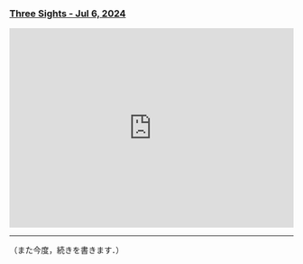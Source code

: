 ### [Three Sights - Jul 6, 2024](https://juten10x.github.io/note/three_sights_Jul-6-2024.html)

<div style="padding:70% 0 0 0;position:relative;"><iframe src="https://player.vimeo.com/video/930897439?h=f32a7c7c8d" style="position:absolute;top:0;left:0;width:100%;height:100%;" frameborder="0" allow="autoplay; fullscreen; picture-in-picture" allowfullscreen></iframe></div><script src="https://player.vimeo.com/api/player.js"></script>

* * *

（また今度，続きを書きます．）

